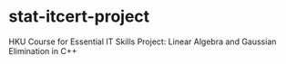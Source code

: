 # stat-itcert-project
HKU Course for Essential IT Skills
Project: Linear Algebra and Gaussian Elimination in C++
